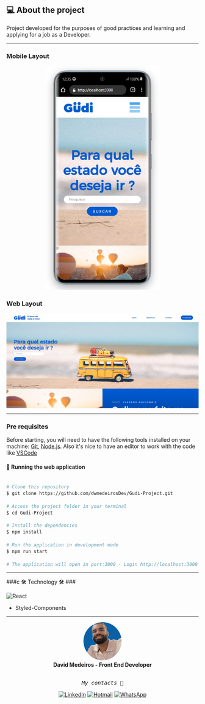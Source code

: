 ## 💻 About the project

Project developed for the purposes of good practices and learning and applying for a job as a Developer.

---


### Mobile Layout ###

<p align="center">
  <img alt="Versão Mobile" title="Mobile" src="./src/assets/readme/mobile.JPG" width="300px">
</p>

### Web Layout ###

<p align="center" style="display: flex; align-items: flex-start; justify-content: center;">
  <img alt="Versão Web" title="Web" src="./src/assets/readme/desktop.JPG" width="800px">
</p>

---

### Pre requisites ###

Before starting, you will need to have the following tools installed on your machine:
[Git](https://git-scm.com), [Node.js](https://nodejs.org/en/). 
Also it's nice to have an editor to work with the code like [VSCode](https://code.visualstudio.com/)


#### 🧭 Running the web application ####

```bash

# Clone this repository
$ git clone https://github.com/dwmedeirosDev/Gudi-Project.git

# Access the project folder in your terminal
$ cd Gudi-Project

# Install the dependencies
$ npm install

# Run the application in development mode
$ npm run start

# The application will open in port:3000 - Login http://localhost:3000

```

---

###c 🛠 Technology 🛠 ###

<img alt="React" src="https://img.shields.io/badge/React-20232A?style=for-the-badge&logo=react&logoColor=61DAFB"> 

* Styled-Components

---

 <div align="center">
 <img style="border-radius: 50%;" src="./src/assets/readme/profile.png" width="100px;" alt=""/>
 <br />
 <b>David Medeiros - Front End Developer</b>
 <br />
 <br />
  <pre><i>My contacts 📱</i></pre>
  
  [![LinkedIn](https://img.shields.io/badge/LinkedIn-0077B5?style=for-the-badge&logo=linkedin&logoColor=white)](https://www.linkedin.com/in/dwmedeiros/)
  [![Hotmail](https://img.shields.io/badge/Gmail-D14836?style=for-the-badge&logo=gmail&logoColor=white)](mailto:dwmedeiros94@hotmail.com)
  [![WhatsApp](https://img.shields.io/badge/WhatsApp-25D366?style=for-the-badge&logo=whatsapp&logoColor=white)](https://wa.me/5521982916500)
</div>

